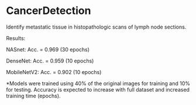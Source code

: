 # CancerDetection
Identify metastatic tissue in histopathologic scans of lymph node sections.


Results: 

NASnet: Acc. = 0.969 (30 epochs)

DenseNet: Acc. = 0.959 (10 epochs)

MobileNetV2: Acc. = 0.902 (10 epochs)

*Models were trained using 40% of the original images for training and 10% for testing. Accuracy is expected to increase with full dataset and increased training time (epochs).

